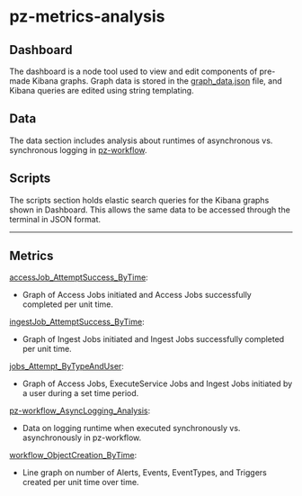 # pz-metrics-analysis
## Dashboard
The dashboard is a node tool used to view and edit components of pre-made Kibana graphs. Graph data is stored in the [graph_data.json](graph_data.json) file, and Kibana queries are edited using string templating.


## Data
The data section includes analysis about runtimes of asynchronous vs. synchronous logging in [pz-workflow](https://github.com/venicegeo/pz-workflow).


## Scripts
The scripts section holds elastic search queries for the Kibana graphs shown in Dashboard. This allows the same data to be accessed through the terminal in JSON format.

<hr>

## Metrics
[accessJob_AttemptSuccess_ByTime](scripts/accessJob_AttemptSuccess_ByTime.sh):
* Graph of Access Jobs initiated and Access Jobs successfully completed per unit time.

[ingestJob_AttemptSuccess_ByTime](scripts/ingestJob_AttemptSuccess_ByTime.sh):
* Graph of Ingest Jobs initiated and Ingest Jobs successfully completed per unit time.

[jobs_Attempt_ByTypeAndUser](scripts/jobs_Attempt_ByTypeAndUser.sh):
* Graph of Access Jobs, ExecuteService Jobs and Ingest Jobs initiated by a user during a set time period.

[pz-workflow_AsyncLogging_Analysis](data/pz-workflow_AsyncLogging_Analysis.md):
* Data on logging runtime when executed synchronously vs. asynchronously in pz-workflow.

[workflow_ObjectCreation_ByTime](scripts/workflow_ObjectCreation_ByTime.sh):
* Line graph on number of Alerts, Events, EventTypes, and Triggers created per unit time over time.
